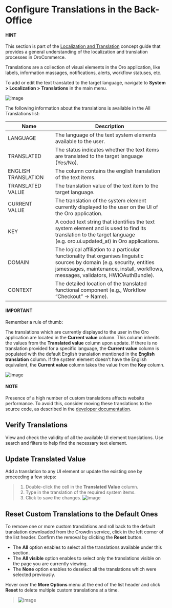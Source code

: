 <a id="localization-translations"></a>

<a id="localization-translations-config"></a>

# Configure Translations in the Back-Office

#### HINT
This section is part of the [Localization and Translation](../../../../concept-guides/administration/localization/index.md#concept-guide-localization-translation) concept guide that provides a general understanding of the localization and translation processes in OroCommerce.

<!-- begin -->

Translations are a collection of visual elements in the Oro application, like labels, information massages, notifications, alerts, workflow statuses, etc.

To add or edit the text translated to the target language, navigate to **System > Localization > Translations** in the main menu.

![image](user/img/system/localization/translations_overview.png)

The following information about the translations is available in the All Translations list:

| Name                | Description                                                                                                                                                                                                        |
|---------------------|--------------------------------------------------------------------------------------------------------------------------------------------------------------------------------------------------------------------|
| LANGUAGE            | The language of the text system elements available to the user.                                                                                                                                                    |
| TRANSLATED          | The status indicates whether the text items are translated to the target language (Yes/No).                                                                                                                        |
| ENGLISH TRANSLATION | The column contains the english translation of the text items.                                                                                                                                                     |
| TRANSLATED VALUE    | The translation value of the text item to the target language.                                                                                                                                                     |
| CURRENT VALUE       | The translation of the system element currently displayed to the user on the UI of the Oro application.                                                                                                            |
| KEY                 | A coded text string that identifies the text system element and is used to find its translation to the target language<br/>(e.g. oro.ui.updated_at) in Oro applications.                                           |
| DOMAIN              | The logical affiliation to a particular functionality that organises linguistic sources by domain (e.g. security, entities<br/>jsmessages, maintenance, install, workflows, messages, validators, HWIOAuthBundle). |
| CONTEXT             | The detailed location of the translated functional component (e.g., Workflow “Checkout” -> Name).                                                                                                                  |

#### IMPORTANT
Remember a rule of thumb:

The translations which are currently displayed to the user in the Oro application are located in the **Current value** column. This column inherits the values from the **Translated value** column upon update. If there is no translation provided for a specific language, the **Current value** column is populated with the default English translation mentioned in the **English translation** column. If the system element doesn’t have the English equivalent, the **Current value** column takes the value from the **Key** column.

![image](user/img/system/localization/translations_rule_of_thumb.png)

#### NOTE
Presence of a high number of custom translations affects website performance. To avoid this, consider
moving these translations to the source code, as described in the [developer documentation](../../../../../backend/translations/translations-add-to-source-code.md#dev-translation-add-to-source-code).

## Verify Translations

View and check the validity of all the available UI element translations. Use search and filters to help find the necessary text element.

## Update Translated Value

Add a translation to any UI element or update the existing one by proceeding a few steps:

> 1. Double-click the cell in the **Translated Value** column.
> 2. Type in the translation of the required system items.
> 3. Click <i class="fa fa-check fa-lg" aria-hidden="true"></i> to save the changes.
>    ![image](user/img/system/localization/translations_add.png)

## Reset Custom Translations to the Default Ones

To remove one or more custom translations and roll back to the default translation downloaded from the Crowdin service, click <i class="fa fa-caret-down fa-lg" aria-hidden="true"></i> in the left corner of the list header. Confirm the removal by clicking the **Reset** button.

* The **All** option enables to select all the translations available under this section.
* The **All visible** option enables to select only the translations visible on the page you are currently viewing.
* The **None** option enables to deselect all the translations which were selected previously.

Hover over the <i class="fa fa-ellipsis-h fa-lg" aria-hidden="true"></i> **More Options** menu at the end of the list header and click <i class="fas fa-sync-alt" aria-hidden="true"></i> **Reset** to delete multiple custom translations at a time.

> ![image](user/img/system/localization/translations_reset.png)
<!-- finish -->
<!-- fa-bars = fa-navicon -->
<!-- Ic Tiles is used as Set As Default in saved views, and as tiles in display layout options -->
<!-- IcPencil refers to Rename in Commerce and Inline Editing in CRM -->
<!-- Check mark in the square. -->
<!-- SortDesc is also used as drop-down arrow -->
<!-- A -->
<!-- B -->
<!-- C -->
<!-- D -->
<!-- E -->
<!-- F -->
<!-- G -->
<!-- H -->
<!-- I -->
<!-- L -->
<!-- M -->
<!-- P -->
<!-- R -->
<!-- S -->
<!-- T -->
<!-- U -->
<!-- Z -->
